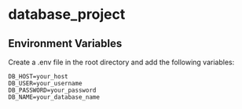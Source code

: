 # database_project

## Environment Variables
Create a .env file in the root directory and add the following variables:

```
DB_HOST=your_host
DB_USER=your_username
DB_PASSWORD=your_password
DB_NAME=your_database_name
```
